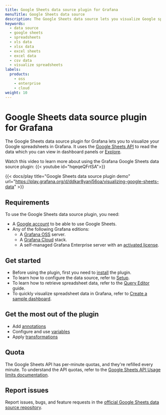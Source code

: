 ```yaml
---
title: Google Sheets data source plugin for Grafana
menuTitle: Google Sheets data source
description: The Google Sheets data source lets you visualize Google spreadsheet data in Grafana dashboards.
keywords:
  - data source
  - google sheets
  - spreadsheets
  - xls data
  - xlsx data
  - excel sheets
  - excel data
  - csv data
  - visualize spreadsheets
labels:
  products:
    - oss
    - enterprise
    - cloud
weight: 10
---
```


# Google Sheets data source plugin for Grafana

The Google Sheets data source plugin for Grafana lets you to visualize your Google spreadsheets in Grafana.
It uses the [Google Sheets API](https://developers.google.com/workspace/sheets/api/guides/concepts) to read the data which you can view in dashboard panels or [Explore](https://grafana.com/docs/grafana/latest/explore/).

Watch this video to learn more about using the Grafana Google Sheets data source plugin:  {{< youtube id="hqeqeQFrtSA">}}

{{< docs/play title="Google Sheets data source plugin demo" url="https://play.grafana.org/d/ddkar8yanj56oa/visualizing-google-sheets-data" >}}

## Requirements

To use the Google Sheets data source plugin, you need:

- A [Google account](https://support.google.com/accounts/answer/27441?hl=en) to be able to use Google Sheets.
- Any of the following Grafana editions:
  - A [Grafana OSS](https://grafana.com/oss/grafana/) server.
  - A [Grafana Cloud](https://grafana.com/pricing/) stack.
  - A self-managed Grafana Enterprise server with an [activated license](/docs/grafana/latest/administration/enterprise-licensing/).

## Get started

- Before using the plugin, first you need to [install](https://grafana.com/docs/grafana/latest/administration/plugin-management/#install-a-plugin) the plugin.
- To learn how to configure the data source, refer to [Setup](./setup/).
- To learn how to retrieve spreadsheet data, refer to the [Query Editor](./query-editor/) guide.
- To quickly visualize spreadsheet data in Grafana, refer to [Create a sample dashboard](./create-a-sample-dashboard/).

## Get the most out of the plugin

- Add [annotations](/docs/grafana/latest/dashboards/build-dashboards/annotate-visualizations/)
- Configure and use [variables](https://grafana.com/docs/grafana/latest/dashboards/variables/)
- Apply [transformations](/docs/grafana/latest/panels-visualizations/query-transform-data/transform-data/)

## Quota

The Google Sheets API has per-minute quotas, and they're refilled every minute.
To understand the API quotas, refer to the [Google Sheets API Usage limits documentation](https://developers.google.com/sheets/api/limits).

## Report issues

Report issues, bugs, and feature requests in the [official Google Sheets data source repository](https://github.com/grafana/google-sheets-datasource/issues).
